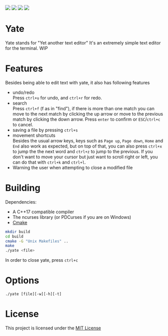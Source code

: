 [![](https://img.shields.io/badge/License-MIT-informational.svg)](https://github.com/xyl1t/Yate/blob/master/LICENSE)
[![](https://img.shields.io/badge/Dependency-C%2B%2B17-critical)](https://en.cppreference.com/w/cpp/compiler_support/17)
[![](https://img.shields.io/badge/Dependency-CMake-critical)](https://cmake.org/)
[![](https://img.shields.io/badge/Dependency-ncurses-critical)](https://invisible-island.net/ncurses/)
# Yate
Yate stands for "Yet another text editor"
It's an extremely simple text editor for the terminal. 
WIP
# Features
Besides being able to edit text with yate, it also has following features
* undo/redo  
  Press `ctrl+u` for undo, and `ctrl+r` for redo.
* search  
  Press `ctrl+f` (f as in "find"), if there is more than one match you can move to the next match by clicking the up arrow or move to the previous match by clicking the down arrow. Press `enter` to confirm or `ESC`/`ctrl+c` to cancel.
* saving a file by pressing `ctrl+s`
* movement shortcuts  
  Besides the usual arrow keys, keys such as `Page up`, `Page down`, `Home` and `End` also work as expected, but on top of that, you can also press `ctrl+x` to jump the the next word and `ctrl+z` to jump to the previous. If you don't want to move your cursor but just want to scroll right or left, you can do that with `ctrl+k` and `ctrl+l`.
* Warning the user when attempting to close a modified file
# Building
Dependencies: 
* A C++17 compatible compiler
* The ncurses library (or PDCurses if you are on Windows)
* [Cmake](https://cmake.org/)
```bash
mkdir build
cd build
cmake -G "Unix Makefiles" ..
make
./yate <file>
```
In order to close yate, press `ctrl+c`

# Options
```
./yate [file][-w][-h][-t]
```
# License
This project is licensed under the [MIT License](https://github.com/xyl1t/Yate/blob/master/LICENSE)
